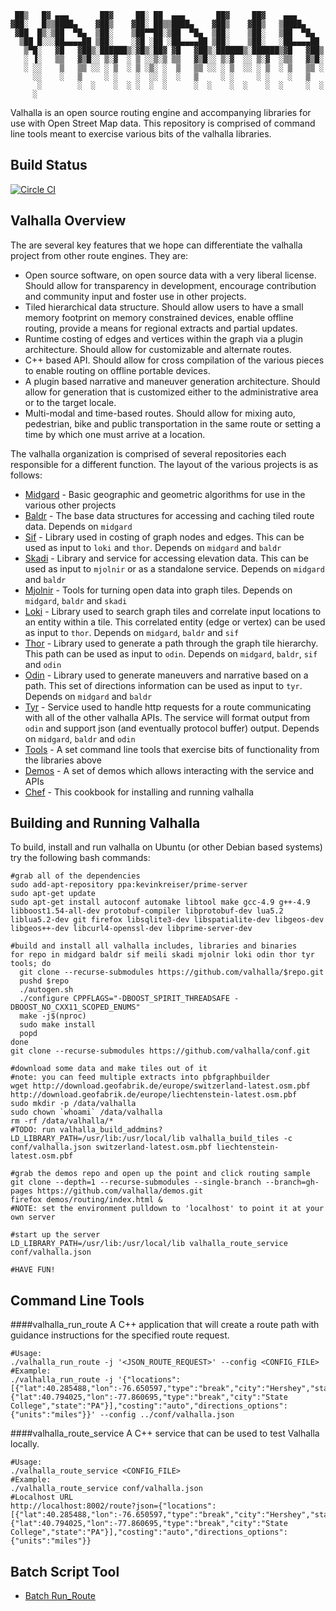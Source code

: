      ██▒   █▓ ▄▄▄       ██▓     ██░ ██  ▄▄▄       ██▓     ██▓    ▄▄▄      
    ▓██░   █▒▒████▄    ▓██▒    ▓██░ ██▒▒████▄    ▓██▒    ▓██▒   ▒████▄    
     ▓██  █▒░▒██  ▀█▄  ▒██░    ▒██▀▀██░▒██  ▀█▄  ▒██░    ▒██░   ▒██  ▀█▄  
      ▒██ █░░░██▄▄▄▄██ ▒██░    ░▓█ ░██ ░██▄▄▄▄██ ▒██░    ▒██░   ░██▄▄▄▄██ 
       ▒▀█░   ▓█   ▓██▒░██████▒░▓█▒░██▓ ▓█   ▓██▒░██████▒░██████▒▓█   ▓██▒
       ░ ▐░   ▒▒   ▓▒█░░ ▒░▓  ░ ▒ ░░▒░▒ ▒▒   ▓▒█░░ ▒░▓  ░░ ▒░▓  ░▒▒   ▓▒█░
       ░ ░░    ▒   ▒▒ ░░ ░ ▒  ░ ▒ ░▒░ ░  ▒   ▒▒ ░░ ░ ▒  ░░ ░ ▒  ░ ▒   ▒▒ ░
         ░░    ░   ▒     ░ ░    ░  ░░ ░  ░   ▒     ░ ░     ░ ░    ░   ▒   
          ░        ░  ░    ░  ░ ░  ░  ░      ░  ░    ░  ░    ░  ░     ░  ░
         ░                                                                    

Valhalla is an open source routing engine and accompanying libraries for use with Open Street Map data. This repository is comprised of command line tools meant to exercise various bits of the valhalla libraries.

Build Status
------------

[![Circle CI](https://circleci.com/gh/valhalla/tools.svg?style=svg)](https://circleci.com/gh/valhalla/tools)

Valhalla Overview
-----------------

The are several key features that we hope can differentiate the valhalla project from other route engines. They are:

- Open source software, on open source data with a very liberal license. Should allow for transparency in development, encourage contribution and community input and foster use in other projects.
- Tiled hierarchical data structure. Should allow users to have a small memory footprint on memory constrained devices, enable offline routing, provide a means for regional extracts and partial updates.
- Runtime costing of edges and vertices within the graph via a plugin architecture. Should allow for customizable and alternate routes.
- C++ based API. Should allow for cross compilation of the various pieces to enable routing on offline portable devices.
- A plugin based narrative and maneuver generation architecture. Should allow for generation that is customized either to the administrative area or to the target locale.
- Multi-modal and time-based routes. Should allow for mixing auto, pedestrian, bike and public transportation in the same route or setting a time by which one must arrive at a location.

The valhalla organization is comprised of several repositories each responsible for a different function. The layout of the various projects is as follows:

- [Midgard](https://github.com/valhalla/midgard) - Basic geographic and geometric algorithms for use in the various other projects
- [Baldr](https://github.com/valhalla/baldr) - The base data structures for accessing and caching tiled route data. Depends on `midgard`
- [Sif](https://github.com/valhalla/sif) - Library used in costing of graph nodes and edges. This can be used as input to `loki` and `thor`. Depends on `midgard` and `baldr`
- [Skadi](https://github.com/valhalla/skadi) - Library and service for accessing elevation data. This can be used as input to `mjolnir` or as a standalone service. Depends on `midgard` and `baldr`
- [Mjolnir](https://github.com/valhalla/mjolnir) - Tools for turning open data into graph tiles. Depends on `midgard`, `baldr` and `skadi`
- [Loki](https://github.com/valhalla/loki) - Library used to search graph tiles and correlate input locations to an entity within a tile. This correlated entity (edge or vertex) can be used as input to `thor`. Depends on `midgard`, `baldr` and `sif`
- [Thor](https://github.com/valhalla/thor) - Library used to generate a path through the graph tile hierarchy. This path can be used as input to `odin`. Depends on `midgard`, `baldr`, `sif` and `odin`
- [Odin](https://github.com/valhalla/odin) - Library used to generate maneuvers and narrative based on a path. This set of directions information can be used as input to `tyr`. Depends on `midgard` and `baldr`
- [Tyr](https://github.com/valhalla/tyr) - Service used to handle http requests for a route communicating with all of the other valhalla APIs. The service will format output from `odin` and support json (and eventually protocol buffer) output. Depends on `midgard`, `baldr` and `odin`
- [Tools](https://github.com/valhalla/tools) - A set command line tools that exercise bits of functionality from the libraries above
- [Demos](https://github.com/valhalla/demos) - A set of demos which allows interacting with the service and APIs
- [Chef](https://github.com/valhalla/chef-valhalla) - This cookbook for installing and running valhalla

Building and Running Valhalla
-----------------------------

To build, install and run valhalla on Ubuntu (or other Debian based systems) try the following bash commands:

```console
#grab all of the dependencies
sudo add-apt-repository ppa:kevinkreiser/prime-server
sudo apt-get update
sudo apt-get install autoconf automake libtool make gcc-4.9 g++-4.9 libboost1.54-all-dev protobuf-compiler libprotobuf-dev lua5.2 liblua5.2-dev git firefox libsqlite3-dev libspatialite-dev libgeos-dev libgeos++-dev libcurl4-openssl-dev libprime-server-dev

#build and install all valhalla includes, libraries and binaries
for repo in midgard baldr sif meili skadi mjolnir loki odin thor tyr tools; do
  git clone --recurse-submodules https://github.com/valhalla/$repo.git
  pushd $repo
  ./autogen.sh
  ./configure CPPFLAGS="-DBOOST_SPIRIT_THREADSAFE -DBOOST_NO_CXX11_SCOPED_ENUMS"
  make -j$(nproc)
  sudo make install
  popd
done
git clone --recurse-submodules https://github.com/valhalla/conf.git

#download some data and make tiles out of it
#note: you can feed multiple extracts into pbfgraphbuilder
wget http://download.geofabrik.de/europe/switzerland-latest.osm.pbf http://download.geofabrik.de/europe/liechtenstein-latest.osm.pbf
sudo mkdir -p /data/valhalla
sudo chown `whoami` /data/valhalla
rm -rf /data/valhalla/*
#TODO: run valhalla_build_addmins?
LD_LIBRARY_PATH=/usr/lib:/usr/local/lib valhalla_build_tiles -c conf/valhalla.json switzerland-latest.osm.pbf liechtenstein-latest.osm.pbf

#grab the demos repo and open up the point and click routing sample
git clone --depth=1 --recurse-submodules --single-branch --branch=gh-pages https://github.com/valhalla/demos.git
firefox demos/routing/index.html &
#NOTE: set the environment pulldown to 'localhost' to point it at your own server

#start up the server
LD_LIBRARY_PATH=/usr/lib:/usr/local/lib valhalla_route_service conf/valhalla.json

#HAVE FUN!
```

Command Line Tools
------------------
####valhalla_run_route
A C++ application that will create a route path with guidance instructions for the specified route request.
```
#Usage:
./valhalla_run_route -j '<JSON_ROUTE_REQUEST>' --config <CONFIG_FILE>
#Example:
./valhalla_run_route -j '{"locations":[{"lat":40.285488,"lon":-76.650597,"type":"break","city":"Hershey","state":"PA"},{"lat":40.794025,"lon":-77.860695,"type":"break","city":"State College","state":"PA"}],"costing":"auto","directions_options":{"units":"miles"}}' --config ../conf/valhalla.json
```

####valhalla_route_service
A C++ service that can be used to test Valhalla locally.
```
#Usage:
./valhalla_route_service <CONFIG_FILE>
#Example:
./valhalla_route_service conf/valhalla.json
#Localhost URL
http://localhost:8002/route?json={"locations":[{"lat":40.285488,"lon":-76.650597,"type":"break","city":"Hershey","state":"PA"},{"lat":40.794025,"lon":-77.860695,"type":"break","city":"State College","state":"PA"}],"costing":"auto","directions_options":{"units":"miles"}}
```

Batch Script Tool
-----------------
- [Batch Run_Route](https://github.com/valhalla/tools/blob/master/run_route_scripts/README.md)

